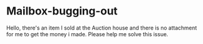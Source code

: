 # Mailbox-bugging-out
Hello, there's an item I sold at the Auction house and there is no attachment for me to get the money i made. Please help me solve this issue.
